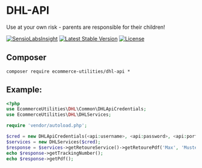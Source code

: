 # DHL-API

Use at your own risk - parents are responsible for their children!

[![SensioLabsInsight](https://insight.sensiolabs.com/projects/8eea7694-97b9-40d7-91a0-45a8acda0ce5/mini.png)](https://insight.sensiolabs.com/projects/8eea7694-97b9-40d7-91a0-45a8acda0ce5)
[![Latest Stable Version](https://poser.pugx.org/ecommerce-utilities/dhl-api/v/stable)](https://packagist.org/packages/ecommerce-utilities/dhl-api)
[![License](https://poser.pugx.org/ecommerce-utilities/dhl-api/license)](https://packagist.org/packages/ecommerce-utilities/dhl-api)

## Composer

`composer require ecommerce-utilities/dhl-api *`

## Example:
 
```PHP
<?php
use EcommerceUtilities\DHL\Common\DHLApiCredentials;
use EcommerceUtilities\DHL\DHLServices;

require 'vendor/autoload.php';

$cred = new DHLApiCredentials(<api:username>, <api:password>, <api:portalId>, <api:warehouseName>);
$services = new DHLServices($cred);
$response = $services->getRetoureService()->getRetourePdf('Max', 'Mustermann', 'Musterstr.', 123, 12345, 'Berlin', '123446-B');
echo $response->getTrackingNumber();
echo $response->getPdf();
```
